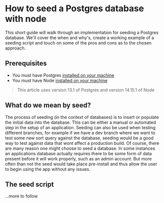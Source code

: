 # How to seed a Postgres database with node

This short guide will walk through an implementation for seeding a Postgres database. We'll cover the when and why's, create a working example of a seeding script and touch on some of the pros and cons as to the chosen approach.

## Prerequisites

- You must have Postgres [installed on your machine](https://www.postgresql.org/download/)
- You must have Node [installed on your machine](https://nodejs.org/en/download/)

> This article uses version 13.1 of Postgres and version 14.15.1 of Node

## What do we mean by seed?

The process of seeding (in the context of databases) is to insert or populate the initial data into the database. This can be either a manual or automated step in the setup of an application. Seeding can also be used when testing different branches, for example if we have a dev branch where we want to test some new sort query against the database, seeding would be a good way to test against data that wont affect a production build. Of course, there are many reason one might choose to seed a database. In some instances an applications database actually requires there to be some form of data present before it will work properly, such as an admin account. But more often than not the seed would take place pre-install and thus allow the user to begin using the app without any issues.

## The seed script

...more to follow



